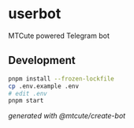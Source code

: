 # userbot

MTCute powered Telegram bot

## Development

```bash
pnpm install --frozen-lockfile
cp .env.example .env
# edit .env
pnpm start
```

_generated with @mtcute/create-bot_
